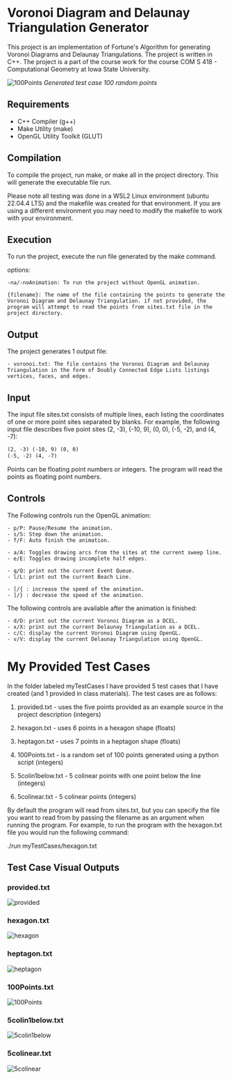 # Voronoi Diagram and Delaunay Triangulation Generator
This project is an implementation of Fortune's Algorithm for generating Voronoi Diagrams and Delaunay Triangulations. The project is written in C++. The project is a part of the course work for the course COM S 418 - Computational Geometry at Iowa State University.

![100Points](testCaseGifs/100pt.gif) 
*Generated test case 100 random points*

## Requirements
- C++ Compiler (g++)
- Make Utility (make)
- OpenGL Utility Toolkit (GLUT)

## Compilation
To compile the project, run make, or make all in the project directory. This will generate the executable file run.

Please note all testing was done in a WSL2 Linux environment (ubuntu 22.04.4 LTS) and the makefile was created for that environment. If you are using a different environment you may need to modify the makefile to work with your environment.

## Execution
To run the project, execute the run file generated by the make command. 

options:

    -na/-noAnimation: To run the project without OpenGL animation.

    {filename}: The name of the file containing the points to generate the Voronoi Diagram and Delaunay Triangulation. if not provided, the program will attempt to read the points from sites.txt file in the project directory.

## Output
The project generates 1 output file:

    - voronoi.txt: The file contains the Voronoi Diagram and Delaunay Triangulation in the form of Doubly Connected Edge Lists listings vertices, faces, and edges.

## Input
The input file sites.txt consists of multiple lines, each listing the coordinates of one or more point sites separated by blanks. For example, the following input file describes five point sites (2, -3), (-10, 9), (0, 0), (-5, -2), and (4, -7):

```txt
(2, -3) (-10, 9) (0, 0)
(-5, -2) (4, -7)
```

Points can be floating point numbers or integers. The program will read the points as floating point numbers.


## Controls
The Following controls run the OpenGL animation:

    - p/P: Pause/Resume the animation.
    - s/S: Step down the animation.
    - f/F: Auto finish the animation.
    
    - a/A: Toggles drawing arcs from the sites at the current sweep line.
    - e/E: Toggles drawing incomplete half edges.

    - q/Q: print out the current Event Queue.
    - l/L: print out the current Beach Line.

    - [/{ : increase the speed of the animation.
    - ]/} : decrease the speed of the animation.

The following controls are available after the animation is finished:

    - d/D: print out the current Voronoi Diagram as a DCEL.
    - x/X: print out the current Delaunay Triangulation as a DCEL.
    - c/C: display the current Voronoi Diagram using OpenGL.
    - v/V: display the current Delaunay Triangulation using OpenGL.




# My Provided Test Cases

In the folder labeled myTestCases I have provided 5 test cases that I have created (and 1 provided in class materials). The test cases are as follows:

1. provided.txt - uses the five points provided as an example source in the project description (integers)

2. hexagon.txt - uses 6 points in a hexagon shape (floats)

3. heptagon.txt - uses 7 points in a heptagon shape (floats)

4. 100Points.txt - is a random set of 100 points generated using a python script (integers)

5. 5colin1below.txt - 5 colinear points with one point below the line (integers)

6. 5colinear.txt - 5 colinear points (integers)


By default the program will read from sites.txt, but you can specify the file you want to read from by passing the filename as an argument when running the program. For example, to run the program with the hexagon.txt file you would run the following command:

./run myTestCases/hexagon.txt


## Test Case Visual Outputs

### provided.txt

![provided](testCaseGifs/provided.gif)


### hexagon.txt

![hexagon](testCaseGifs/hexagon.gif)


### heptagon.txt

![heptagon](testCaseGifs/heptagon.gif)


### 100Points.txt

![100Points](testCaseGifs/100pt.gif)


### 5colin1below.txt

![5colin1below](testCaseGifs/5colin1below.gif)


### 5colinear.txt

![5colinear](testCaseGifs/5colinear.gif)